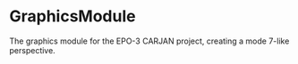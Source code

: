 # GraphicsModule
The graphics module for the EPO-3 CARJAN project, creating a mode 7-like perspective.

